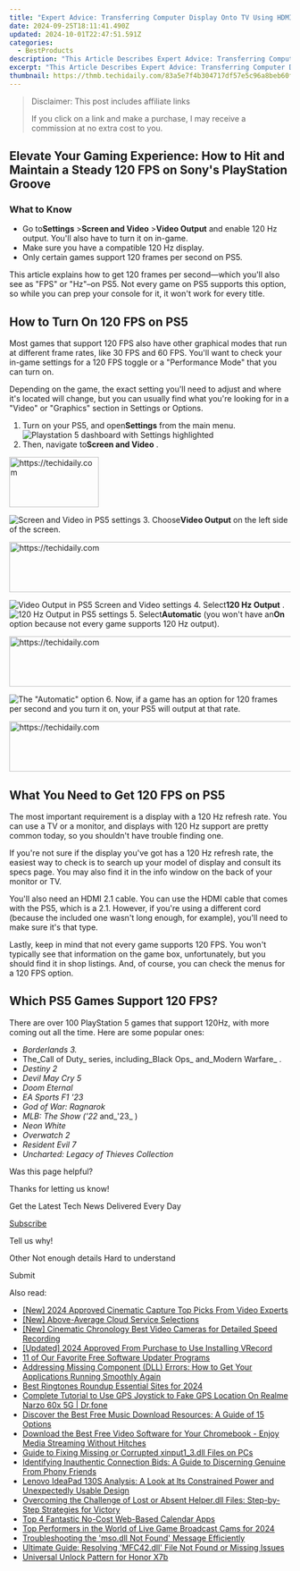 ```yaml
---
title: "Expert Advice: Transferring Computer Display Onto TV Using HDMI Technology"
date: 2024-09-25T18:11:41.490Z
updated: 2024-10-01T22:47:51.591Z
categories:
  - BestProducts
description: "This Article Describes Expert Advice: Transferring Computer Display Onto TV Using HDMI Technology"
excerpt: "This Article Describes Expert Advice: Transferring Computer Display Onto TV Using HDMI Technology"
thumbnail: https://thmb.techidaily.com/83a5e7f4b304717df57e5c96a8beb60fe39d761265a0a53063f5a3b844f4f838.png
---
```


>  Disclaimer: This post includes affiliate links
>
>  If you click on a link and make a purchase, I may receive a commission at no extra cost to you.
>

## Elevate Your Gaming Experience: How to Hit and Maintain a Steady 120 FPS on Sony's PlayStation Groove
### What to Know

* Go to**Settings** \>**Screen and Video** \>**Video Output** and enable 120 Hz output. You'll also have to turn it on in-game.
* Make sure you have a compatible 120 Hz display.
* Only certain games support 120 frames per second on PS5.

 This article explains how to get 120 frames per second—which you'll also see as "FPS" or "Hz"–on PS5\. Not every game on PS5 supports this option, so while you can prep your console for it, it won't work for every title.  

## How to Turn On 120 FPS on PS5

 Most games that support 120 FPS also have other graphical modes that run at different frame rates, like 30 FPS and 60 FPS. You'll want to check your in-game settings for a 120 FPS toggle or a "Performance Mode" that you can turn on.

 Depending on the game, the exact setting you'll need to adjust and where it's located will change, but you can usually find what you're looking for in a "Video" or "Graphics" section in Settings or Options.

1. Turn on your PS5, and open**Settings** from the main menu.  
![Playstation 5 dashboard with Settings highlighted](https://www.lifewire.com/thmb/SgkRTTRVRqbxRg0AJLYr6FWqfG4=/1500x0/filters:no_upscale():max_bytes(150000):strip_icc():format(webp)/how-to-remote-play-ps5-games-on-android-50896111-df8a16a465fe41e7aef3d5ad05b4a7c8.jpg)
2. Then, navigate to**Screen and Video** .  

<!-- affiliate ads begin -->
<a href="https://malaysia-healthcare-travel-council.pxf.io/c/5597632/1576474/17382" target="_top" id="1576474">
  <img src="//a.impactradius-go.com/display-ad/17382-1576474" border="0" alt="https://techidaily.com" width="160" height="90"/>
</a>
<img height="0" width="0" src="https://malaysia-healthcare-travel-council.pxf.io/i/5597632/1576474/17382" style="position:absolute;visibility:hidden;" border="0" />
<!-- affiliate ads end -->

![Screen and Video in PS5 settings](https://www.lifewire.com/thmb/YCLQ2vGLnavPgpRPNtxhU7n6NFw=/1500x0/filters:no_upscale():max_bytes(150000):strip_icc():format(webp)/Screen-and-Video-Settings-aa8ff277b8254627a1a8c88e1c91f9cf.jpg)
3. Choose**Video Output** on the left side of the screen.  

<!-- affiliate ads begin -->
<a href="https://aligracehair.sjv.io/c/5597632/1972698/19272" target="_top" id="1972698">
  <img src="//a.impactradius-go.com/display-ad/19272-1972698" border="0" alt="https://techidaily.com" width="728" height="90"/>
</a>
<img height="0" width="0" src="https://aligracehair.sjv.io/i/5597632/1972698/19272" style="position:absolute;visibility:hidden;" border="0" />
<!-- affiliate ads end -->

![Video Output in PS5 Screen and Video settings](https://www.lifewire.com/thmb/Xgk1MNv2WwvyRO7tv2bHEF4oiqo=/1500x0/filters:no_upscale():max_bytes(150000):strip_icc():format(webp)/Video-Output-46b505f379064535ac4977a29faee336.jpg)
4. Select**120 Hz Output** .  
![120 Hz Output in PS5 settings](https://www.lifewire.com/thmb/hxj9hKX_96UCkA07Y8Rzo91hvKo=/1500x0/filters:no_upscale():max_bytes(150000):strip_icc():format(webp)/120-Output-9e18a336656f4caf97cc91724b032df2.jpg)
5. Select**Automatic** (you won't have an**On** option because not every game supports 120 Hz output).  

<!-- affiliate ads begin -->
<a href="https://appsumo.8odi.net/c/5597632/2118306/7443" target="_top" id="2118306">
  <img src="//a.impactradius-go.com/display-ad/7443-2118306" border="0" alt="https://techidaily.com" width="728" height="90"/>
</a>
<img height="0" width="0" src="https://appsumo.8odi.net/i/5597632/2118306/7443" style="position:absolute;visibility:hidden;" border="0" />
<!-- affiliate ads end -->

![The "Automatic" option ](https://www.lifewire.com/thmb/N0N2mbCdwDADtM0UH7Q50TlNT2U=/1500x0/filters:no_upscale():max_bytes(150000):strip_icc():format(webp)/Automatic-8261fa6f79014410bb3948ebcbcac568.jpg)
6. Now, if a game has an option for 120 frames per second and you turn it on, your PS5 will output at that rate.

<!-- affiliate ads begin -->
<a href="https://appsumo.8odi.net/c/5597632/2129741/7443" target="_top" id="2129741">
  <img src="//a.impactradius-go.com/display-ad/7443-2129741" border="0" alt="https://techidaily.com" width="728" height="90"/>
</a>
<img height="0" width="0" src="https://appsumo.8odi.net/i/5597632/2129741/7443" style="position:absolute;visibility:hidden;" border="0" />
<!-- affiliate ads end -->

## What You Need to Get 120 FPS on PS5

 The most important requirement is a display with a 120 Hz refresh rate. You can use a TV or a monitor, and displays with 120 Hz support are pretty common today, so you shouldn't have trouble finding one.

 If you're not sure if the display you've got has a 120 Hz refresh rate, the easiest way to check is to search up your model of display and consult its specs page. You may also find it in the info window on the back of your monitor or TV.

 You'll also need an HDMI 2.1 cable. You can use the HDMI cable that comes with the PS5, which is a 2.1\. However, if you're using a different cord (because the included one wasn't long enough, for example), you'll need to make sure it's that type.

 Lastly, keep in mind that not every game supports 120 FPS. You won't typically see that information on the game box, unfortunately, but you should find it in shop listings. And, of course, you can check the menus for a 120 FPS option.

## Which PS5 Games Support 120 FPS?

 There are over 100 PlayStation 5 games that support 120Hz, with more coming out all the time. Here are some popular ones:

* _Borderlands 3._
* The_Call of Duty_ series, including_Black Ops_ and_Modern Warfare_ .
* _Destiny 2_
* _Devil May Cry 5_
* _Doom Eternal_
* _EA Sports F1 '23_
* _God of War: Ragnarok_
* _MLB: The Show ('22_ and_'23_ )
* _Neon White_
* _Overwatch 2_
* _Resident Evil 7_
* _Uncharted: Legacy of Thieves Collection_

Was this page helpful?

Thanks for letting us know!

 Get the Latest Tech News Delivered Every Day

[Subscribe](https://www.lifewire.com/#)

Tell us why!

 Other  Not enough details  Hard to understand

 Submit

<ins class="adsbygoogle"
     style="display:block"
     data-ad-format="autorelaxed"
     data-ad-client="ca-pub-7571918770474297"
     data-ad-slot="1223367746"></ins>

<ins class="adsbygoogle"
     style="display:block"
     data-ad-client="ca-pub-7571918770474297"
     data-ad-slot="8358498916"
     data-ad-format="auto"
     data-full-width-responsive="true"></ins>

<span class="atpl-alsoreadstyle">Also read:</span>
<div><ul>
<li><a href="https://video-screen-grab.techidaily.com/new-2024-approved-cinematic-capture-top-picks-from-video-experts/"><u>[New] 2024 Approved Cinematic Capture Top Picks From Video Experts</u></a></li>
<li><a href="https://extra-tips.techidaily.com/new-above-average-cloud-service-selections/"><u>[New] Above-Average Cloud Service Selections</u></a></li>
<li><a href="https://extra-tips.techidaily.com/new-cinematic-chronology-best-video-cameras-for-detailed-speed-recording/"><u>[New] Cinematic Chronology Best Video Cameras for Detailed Speed Recording</u></a></li>
<li><a href="https://desktop-recording.techidaily.com/updated-2024-approved-from-purchase-to-use-installing-vrecord/"><u>[Updated] 2024 Approved From Purchase to Use Installing VRecord</u></a></li>
<li><a href="https://techno-recovery.techidaily.com/11-of-our-favorite-free-software-updater-programs/"><u>11 of Our Favorite Free Software Updater Programs</u></a></li>
<li><a href="https://techno-recovery.techidaily.com/addressing-missing-component-dll-errors-how-to-get-your-applications-running-smoothly-again/"><u>Addressing Missing Component (DLL) Errors: How to Get Your Applications Running Smoothly Again</u></a></li>
<li><a href="https://extra-lessons.techidaily.com/best-ringtones-roundup-essential-sites-for-2024/"><u>Best Ringtones Roundup Essential Sites for 2024</u></a></li>
<li><a href="https://fake-location.techidaily.com/complete-tutorial-to-use-gps-joystick-to-fake-gps-location-on-realme-narzo-60x-5g-drfone-by-drfone-virtual-android/"><u>Complete Tutorial to Use GPS Joystick to Fake GPS Location On Realme Narzo 60x 5G | Dr.fone</u></a></li>
<li><a href="https://techno-recovery.techidaily.com/discover-the-best-free-music-download-resources-a-guide-of-15-options/"><u>Discover the Best Free Music Download Resources: A Guide of 15 Options</u></a></li>
<li><a href="https://video-ai-editor.techidaily.com/download-the-best-free-video-software-for-your-chromebook-enjoy-media-streaming-without-hitches/"><u>Download the Best Free Video Software for Your Chromebook - Enjoy Media Streaming Without Hitches</u></a></li>
<li><a href="https://techno-recovery.techidaily.com/guide-to-fixing-missing-or-corrupted-xinput13dll-files-on-pcs/"><u>Guide to Fixing Missing or Corrupted xinput1_3.dll Files on PCs</u></a></li>
<li><a href="https://techno-recovery.techidaily.com/identifying-inauthentic-connection-bids-a-guide-to-discerning-genuine-from-phony-friends/"><u>Identifying Inauthentic Connection Bids: A Guide to Discerning Genuine From Phony Friends</u></a></li>
<li><a href="https://buynow-reviews.techidaily.com/lenovo-ideapad-130s-analysis-a-look-at-its-constrained-power-and-unexpectedly-usable-design/"><u>Lenovo IdeaPad 130S Analysis: A Look at Its Constrained Power and Unexpectedly Usable Design</u></a></li>
<li><a href="https://techno-recovery.techidaily.com/overcoming-the-challenge-of-lost-or-absent-helperdll-files-step-by-step-strategies-for-victory/"><u>Overcoming the Challenge of Lost or Absent Helper.dll Files: Step-by-Step Strategies for Victory</u></a></li>
<li><a href="https://techno-recovery.techidaily.com/top-4-fantastic-no-cost-web-based-calendar-apps/"><u>Top 4 Fantastic No-Cost Web-Based Calendar Apps</u></a></li>
<li><a href="https://screen-mirroring-recording.techidaily.com/top-performers-in-the-world-of-live-game-broadcast-cams-for-2024/"><u>Top Performers in the World of Live Game Broadcast Cams for 2024</u></a></li>
<li><a href="https://techno-recovery.techidaily.com/troubleshooting-the-msodll-not-found-message-efficiently/"><u>Troubleshooting the 'mso.dll Not Found' Message Efficiently</u></a></li>
<li><a href="https://techno-recovery.techidaily.com/ultimate-guide-resolving-mfc42dll-file-not-found-or-missing-issues/"><u>Ultimate Guide: Resolving 'MFC42.dll' File Not Found or Missing Issues</u></a></li>
<li><a href="https://unlock-android.techidaily.com/universal-unlock-pattern-for-honor-x7b-by-drfone-android/"><u>Universal Unlock Pattern for Honor X7b</u></a></li>
</ul></div>

